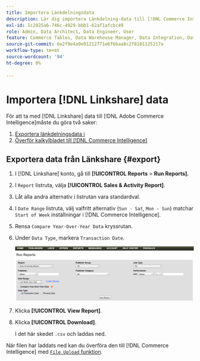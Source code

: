 ```yaml
---
title: Importera Länkdelningsdata
description: Lär dig importera Länkdelning-data till [!DNL Commerce Intelligence].
exl-id: 1c2025a6-746c-4929-bbb1-62af1afcbc49
role: Admin, Data Architect, Data Engineer, User
feature: Commerce Tables, Data Warehouse Manager, Data Integration, Data Import/Export
source-git-commit: 6e2f9e4a9e91212771e6f6baa8c2f8101125217a
workflow-type: tm+mt
source-wordcount: '94'
ht-degree: 0%

---
```


# Importera [!DNL Linkshare] data

För att ta med [!DNL Linkshare] data till [!DNL Adobe Commerce Intelligence]måste du göra två saker:

1. [Exportera länkdelningsdata i ](#export)
1. [Överför kalkylbladet till [!DNL Commerce Intelligence]](../connecting-data/using-file-uploader.md)

## Exportera data från Länkshare {#export}

1. I [!DNL Linkshare] konto, gå till **[!UICONTROL Reports** > **Run Reports].**

1. I `Report` listruta, välja **[!UICONTROL Sales & Activity Report]**.

1. Låt alla andra alternativ i listrutan vara standardval.

1. I `Date Range` listruta, välj valfritt alternativ (`Sun - Sat`, `Mon - Sun`) matchar `Start of Week` inställningar i [!DNL Commerce Intelligence].

1. Rensa `Compare Year-Over-Year Data` kryssrutan.

1. Under `Data Type`, markera `Transaction Date`.

   ![importera\_linkshare\_data.png](../../../assets/importing_linkshare_data.png)

1. Klicka **[!UICONTROL View Report]**.

1. Klicka **[!UICONTROL Download]**.

   I det här skedet `.csv` och laddas ned.

När filen har laddats ned kan du överföra den till [!DNL Commerce Intelligence] med [`File Upload` funktion](../connecting-data/using-file-uploader.md).
